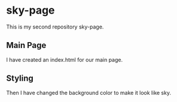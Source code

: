 # sky-page
This is my second repository sky-page.
## Main Page
I have created an index.html for our main page.
## Styling
Then I have changed the background color to make it look like sky.